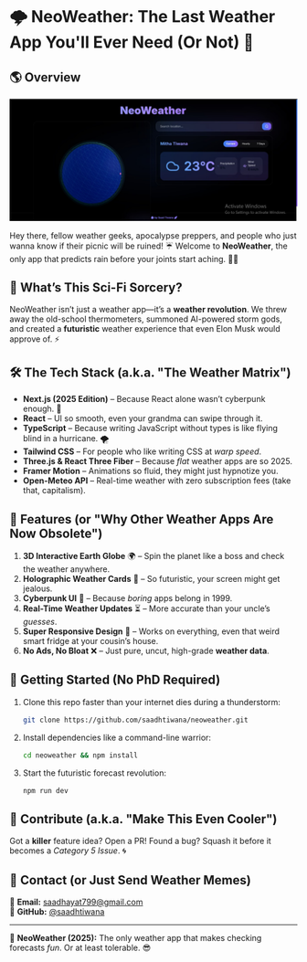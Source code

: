 

# 🌩️ NeoWeather: The Last Weather App You'll Ever Need (Or Not) 🚀  

## 🌎 Overview  

![NeoWeather](weather.jpg)  

Hey there, fellow weather geeks, apocalypse preppers, and people who just wanna know if their picnic will be ruined! ☔ Welcome to **NeoWeather**, the only app that predicts rain before your joints start aching. 🦵💨  

## 🤖 What’s This Sci-Fi Sorcery?  

NeoWeather isn’t just a weather app—it’s a **weather revolution**. We threw away the old-school thermometers, summoned AI-powered storm gods, and created a **futuristic** weather experience that even Elon Musk would approve of. ⚡  

## 🛠️ The Tech Stack (a.k.a. "The Weather Matrix")  

- **Next.js (2025 Edition)** – Because React alone wasn’t cyberpunk enough. 🚀  
- **React** – UI so smooth, even your grandma can swipe through it.  
- **TypeScript** – Because writing JavaScript without types is like flying blind in a hurricane. 🌪️  
- **Tailwind CSS** – For people who like writing CSS at *warp speed*.  
- **Three.js & React Three Fiber** – Because *flat* weather apps are so 2025.  
- **Framer Motion** – Animations so fluid, they might just hypnotize you.  
- **Open-Meteo API** – Real-time weather with zero subscription fees (take that, capitalism).  

## 🌟 Features (or "Why Other Weather Apps Are Now Obsolete")  

1. **3D Interactive Earth Globe** 🌍 – Spin the planet like a boss and check the weather anywhere.  
2. **Holographic Weather Cards** 💎 – So futuristic, your screen might get jealous.  
3. **Cyberpunk UI** 🦾 – Because *boring* apps belong in 1999.  
4. **Real-Time Weather Updates** ⏳ – More accurate than your uncle’s *guesses*.  
5. **Super Responsive Design** 📱 – Works on everything, even that weird smart fridge at your cousin’s house.  
6. **No Ads, No Bloat** ❌ – Just pure, uncut, high-grade **weather data**.  

## 🚀 Getting Started (No PhD Required)  

1. Clone this repo faster than your internet dies during a thunderstorm:  
   ```bash
   git clone https://github.com/saadhtiwana/neoweather.git
   ```
2. Install dependencies like a command-line warrior:  
   ```bash
   cd neoweather && npm install
   ```
3. Start the futuristic forecast revolution:  
   ```bash
   npm run dev
   ```

## 🤝 Contribute (a.k.a. "Make This Even Cooler")  

Got a **killer** feature idea? Open a PR! Found a bug? Squash it before it becomes a *Category 5 Issue*. 🌀  

## 📮 Contact (or Just Send Weather Memes)  

📧 **Email:** saadhayat799@gmail.com  
🐙 **GitHub:** [@saadhtiwana](https://github.com/saadhtiwana)  

---

🚀 **NeoWeather (2025):** The only weather app that makes checking forecasts *fun*. Or at least tolerable. 😎  
